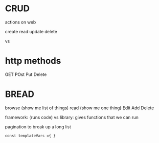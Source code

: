 <!-- @format -->

# CRUD

actions on web

create
read
update
delete

vs

# http methods

GET
POst
Put
Delete

# BREAD

browse (show me list of things)
read (show me one thing)
Edit
Add
Delete

framework: (runs code)
vs
library: gives functions that we can run

pagination to break up a long list

```
const templateVars ={ }
```
